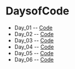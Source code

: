 # DaysofCode

-  Day_01 -- [Code](https://github.com/Subha822-hub/DaysofCode/blob/main/Day_01.py)
-  Day_02 -- [Code](https://github.com/Subha822-hub/DaysofCode/blob/main/Day_02.py)
-  Day_03 -- [Code](https://github.com/Subha822-hub/DaysofCode/blob/main/Day_03.py)
-  Day_04 -- [Code](https://github.com/Subha822-hub/DaysofCode/blob/main/Day_04.py)
-  Day_05 -- [Code](https://github.com/Subha822-hub/DaysofCode/blob/main/Day_05.py)
-  Day_06 -- [Code](https://github.com/Subha822-hub/DaysofCode/blob/main/Day_06.py)